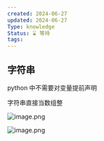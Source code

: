 ```yaml
---
created: 2024-06-27
updated: 2024-06-27
Type: knowledge
Status: ⌛️ 等待
tags:
---
```

## 字符串

python 中不需要对变量提前声明

字符串直接当数组整

![image.png](https://obsidian-pic-1317906728.cos.ap-nanjing.myqcloud.com/obsidian/20240627224945.png)

![image.png](https://obsidian-pic-1317906728.cos.ap-nanjing.myqcloud.com/obsidian/20240627230534.png)
